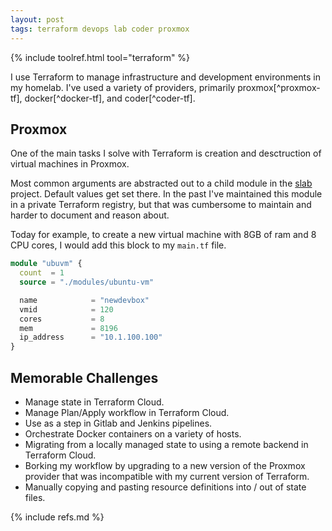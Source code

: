 ```yaml
---
layout: post
tags: terraform devops lab coder proxmox
---
```


{% include toolref.html tool="terraform" %}

I use Terraform to manage infrastructure and development environments in my homelab. I've used a variety of providers, primarily proxmox[^proxmox-tf], docker[^docker-tf], and coder[^coder-tf].

## Proxmox

One of the main tasks I solve with Terraform is creation and desctruction of virtual machines in Proxmox.

Most common arguments are abstracted out to a child module in the [slab](https://github.com/ecshreve/slab) project. Default values get set there. In the past I've maintained this module in a private Terraform registry, but that was cumbersome to maintain and harder to document and reason about.

Today for example, to create a new virtual machine with 8GB of ram and 8 CPU cores, I would add this block to my `main.tf` file.

```terraform
module "ubuvm" {
  count  = 1
  source = "./modules/ubuntu-vm"

  name            = "newdevbox"
  vmid            = 120
  cores           = 8
  mem             = 8196
  ip_address      = "10.1.100.100"
}
```

## Memorable Challenges 

- Manage state in Terraform Cloud.
- Manage Plan/Apply workflow in Terraform Cloud.
- Use as a step in Gitlab and Jenkins pipelines.
- Orchestrate Docker containers on a variety of hosts.
- Migrating from a locally managed state to using a remote backend in Terraform Cloud.
- Borking my workflow by upgrading to a new version of the Proxmox provider that was incompatible with my current version of Terraform.
- Manually copying and pasting resource definitions into / out of state files.

{% include refs.md %}